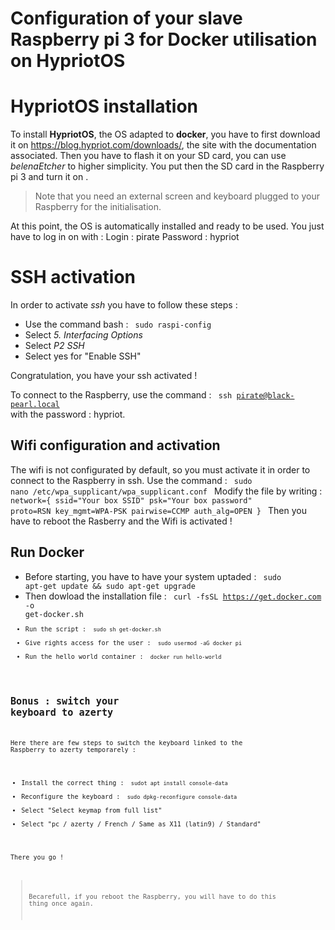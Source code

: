 ﻿# Configuration of your slave Raspberry pi 3 for Docker utilisation on HypriotOS
# HypriotOS installation 

To install **HypriotOS**, the OS adapted to **docker**, you have to first download it on https://blog.hypriot.com/downloads/, the site with the documentation associated. Then you have to flash it on your SD card, you can use *belenaEtcher* to higher simplicity. 
You put then the SD card in the Raspberry pi 3 and turn it on .
> Note that you need an external screen and keyboard plugged to your Raspberry for the initialisation.

At this point, the OS is automatically installed and ready to be used.  You just have to log in on with :
Login : pirate
Password : hypriot

# SSH activation
In order to activate *ssh* you have to follow these steps : 

- Use the command bash : <code> sudo raspi-config </code> 
- Select *5. Interfacing Options* 
- Select *P2 SSH* 
- Select yes for "Enable SSH" 

Congratulation, you have your ssh activated ! 

To connect to the Raspberry, use the command :
<code> ssh pirate@black-pearl.local </code> 
with the password : hypriot. 


## Wifi configuration and activation

The wifi is not configurated by default, so you must activate it in order to connect to the Raspberry in ssh. 
Use the command : 
<code> sudo nano /etc/wpa_supplicant/wpa_supplicant.conf </code> 
Modify the file by writing :
<code> network={ 
ssid="Your box SSID"
psk="Your box password"
proto=RSN
key_mgmt=WPA-PSK
pairwise=CCMP
auth_alg=OPEN
}
</code>
Then you have to reboot the Rasberry and the Wifi is activated !


## Run Docker

- Before starting, you have to have your system uptaded :
<code>   sudo apt-get update && sudo apt-get upgrade </code>
- Then dowload the installation file :
<code>   curl -fsSL https://get.docker.com -o get-docker.sh <code>
- Run the script :
<code> sudo sh get-docker.sh </code> 
- Give rights access for the user :
<code> sudo usermod -aG docker pi </code> 
- Run the hello world container :
<code> docker run hello-world </code> 

## Bonus : switch your keyboard to azerty 

Here there are few steps to switch the keyboard linked to the Raspberry to azerty temporarely :
- Install the correct thing :
<code> sudot apt install console-data </code> 
- Reconfigure the keyboard :
<code> sudo dpkg-reconfigure console-data </code>
- Select "Select keymap from full list"
- Select "pc / azerty / French / Same as X11 (latin9) / Standard"

There you go ! 
> Becarefull, if you reboot the Raspberry, you will have to do this thing once again. 


